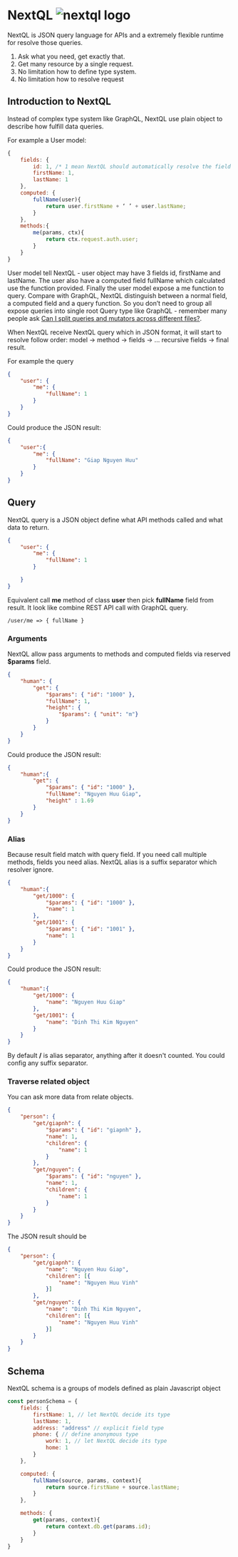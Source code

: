 # NextQL ![nextql logo](images/nextql.png)

NextQL is JSON query language for APIs and a extremely flexible runtime for resolve those queries.
1. Ask what you need, get exactly that. 
2. Get many resource by a single request.
3. No limitation how to define type system.
4. No limitation how to resolve request

## Introduction to NextQL
Instead of complex type system like GraphQL, NextQL use plain object to describe how fulfill data queries.

For example a User model:
```js
{
    fields: {
        id: 1, /* 1 mean NextQL should automatically resolve the field type */
        firstName: 1,
        lastName: 1
    },
    computed: {
        fullName(user){
            return user.firstName + ‘ ’ + user.lastName;
        }
    },
    methods:{
        me(params, ctx){
            return ctx.request.auth.user;
        }   
    }
}
```
User model tell NextQL - user object may have 3 fields id, firstName and lastName. The user also have a computed field fullName which calculated use the function provided. Finally the user model expose a me function to query. Compare with GraphQL, NextQL distinguish between a normal field, a computed field and a query function. So you don’t need to group all expose queries into single root Query type like GraphQL - remember many people ask [Can I split queries and mutators across different files?](https://github.com/apollographql/graphql-tools/issues/186).

When NextQL receive NextQL query which in JSON format, it will start to resolve follow order: model -> method -> fields -> ... recursive fields -> final result.

For example the query
```json
{
    "user": {
        "me": {
            "fullName": 1
        }
    }
}
```

Could produce the JSON result:
```json
{
    "user":{
        "me": {
            "fullName": "Giap Nguyen Huu"
        }
    }
}
```

## Query
NextQL query is a JSON object define what API methods called and what data to return. 

```json
{
    "user": {  
        "me": { 
            "fullName": 1
        }

    }
}
```

Equivalent call **me** method of class **user** then pick **fullName** field from result. It look like combine REST API call with GraphQL query. 
```
/user/me => { fullName }
```

### Arguments
NextQL allow pass arguments to methods and computed fields via reserved **$params** field.

```json
{   
    "human": {
        "get": {
            "$params": { "id": "1000" },
            "fullName": 1,
            "height": {
                "$params": { "unit": "m"}
            }
        }
    }
}
```

Could produce the JSON result:
```json
{
    "human":{
        "get": {
            "$params": { "id": "1000" },
            "fullName": "Nguyen Huu Giap",
            "height" : 1.69
        }
    }
}
```

### Alias
Because result field match with query field. If you need call multiple methods, fields you need alias. NextQL alias is a suffix separator which resolver ignore.
```json
{
    "human":{
        "get/1000": {
            "$params": { "id": "1000" },
            "name": 1
        },
        "get/1001": {
            "$params": { "id": "1001" },
            "name": 1
        }
    }
}
```

Could produce the JSON result:
```json
{
    "human":{
        "get/1000": {
            "name": "Nguyen Huu Giap"
        },
        "get/1001": {
            "name": "Dinh Thi Kim Nguyen"
        }
    }
}
```

By default **/** is alias separator, anything after it doesn't counted. You could config any suffix separator.

### Traverse related object
You can ask more data from relate objects. 

```json
{
	"person": {
		"get/giapnh": {
			"$params": { "id": "giapnh" },
			"name": 1,
			"children": {
				"name": 1
			}
		},
		"get/nguyen": {
			"$params": { "id": "nguyen" },
			"name": 1,
			"children": {
				"name": 1
			}
		}
	}
}
```

The JSON result should be
```json
{
	"person": {
		"get/giapnh": {
			"name": "Nguyen Huu Giap",
			"children": [{
				"name": "Nguyen Huu Vinh"
			}]
		},
		"get/nguyen": {
			"name": "Dinh Thi Kim Nguyen",
			"children": [{
				"name": "Nguyen Huu Vinh"
			}]
		}
	}
}
```

## Schema
NextQL schema is a groups of models defined as plain Javascript object
```js
const personSchema = {
	fields: {
		firstName: 1, // let NextQL decide its type
		lastName: 1,
        address: "address" // explicit field type
        phone: { // define anonymous type
            work: 1, // let NextQL decide its type
            home: 1
        }
	},

	computed: {
		fullName(source, params, context){
			return source.firstName + source.lastName;
		}
	},

	methods: {
		get(params, context){
			return context.db.get(params.id);
		}
	}
}
```
